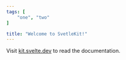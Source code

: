 ```yaml
---
tags: [
	"one", "two"
]

title: "Welcome to SvetleKit!"
---
```


Visit [kit.svelte.dev](https://kit.svelte.dev) to read the documentation.
